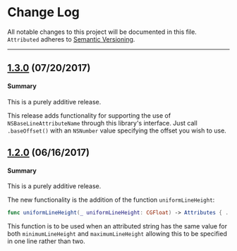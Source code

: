 # Change Log

All notable changes to this project will be documented in this file.
`Attributed` adheres to [Semantic Versioning](http://semver.org/).

--- 
## [1.3.0](https://github.com/Nirma/Attributed/releases/tag/1.3.0) (07/20/2017)

#### Summary

This is a purely additive release.

This release adds functionality for supporting the use of `NSBaseLineAttributeName` through this library's interface.
Just call `.baseOffset()` with an `NSNumber` value specifying the offset you wish to use. 


## [1.2.0](https://github.com/Nirma/Attributed/releases/tag/1.2.0) (06/16/2017)

#### Summary

This is a purely additive release.

The new functionality is the addition of the function `uniformLineHeight`:
```swift
func uniformLineHeight(_ uniformLineHeight: CGFloat) -> Attributes { ... }
```

This function is to be used when an attributed string has the same value for both `minimumLineHeight` and `maximumLineHeight`
allowing this to be specified in one line rather than two. 


